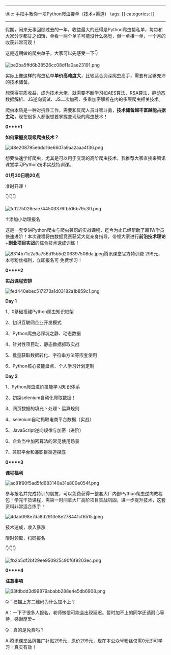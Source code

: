 
--- 
title:  手把手教你一项Python爬虫接单（技术+渠道） 
tags: []
categories: [] 

---
假期，闲来无事回顾过去的一年，收益最大的还得是Python爬虫接私单，每每和大家分享都甘之如饴，单看一两个单子可能没什么感觉，但一单接一单，一个月的收获非常可观！

这是近期做的爬虫单子，大家可以先感受一下👇

<img src="https://img-blog.csdnimg.cn/img_convert/be2ba5ffd6b38526cc08df1a0ae23191.png" alt="be2ba5ffd6b38526cc08df1a0ae23191.png">

实际上像这样的爬虫私单**单价高难度大**，比较适合资深爬虫高手，需要有足够充沛的技术储备。

想获得实质收益，成为技术大佬，就需要不断学习如AES算法、RSA算法、静动态数据解析、JS逆向调试、JS二次加密、多重加密解析在内的多项爬虫相关技术。

爬虫本质是一种对抗性工作，需要和反爬人员斗智斗勇，**技术储备越丰富越能占据主动**，现在很多人都很想要掌握变现级的爬虫技术！

**0****1**

**如何掌握变现级爬虫技术？**

<img src="https://img-blog.csdnimg.cn/img_convert/48e208795e6dd16e6607a9aa2aaa4f36.png" alt="48e208795e6dd16e6607a9aa2aaa4f36.png">

想要快速学好爬虫，尤其是可以用于变现的高阶爬虫技术，我推荐大家直接来腾讯课堂学习Python技术实战特训课。

**01月30日晚20点**

准时开课！

👇👇👇

<img src="https://img-blog.csdnimg.cn/img_convert/fc1275026eae744503376fb516b79c30.png" alt="fc1275026eae744503376fb516b79c30.png">

↑添加小助理报名

这是一套专讲Python爬虫与爬虫兼职的实战课程，迄今为止已经帮助了超1W学员快速进阶！本次课程将由数据竞赛获奖大佬亲身指导，带领大家进行**前沿技术理论**+**副业项目实战**的综合技术速成训练！

<img title="python-海报0116-2(1).jpg" src="https://img-blog.csdnimg.cn/img_convert/8314b71c2a9a756d15b5d206397508da.jpeg" alt="8314b71c2a9a756d15b5d206397508da.jpeg">腾讯课堂官方特训费 299元，本号粉丝福利，立即报名可 免费学习！

**0****2**

**实战课程安排**

<img src="https://img-blog.csdnimg.cn/img_convert/fed440ebec517273a1d03182a1b859c1.png" alt="fed440ebec517273a1d03182a1b859c1.png">

**Day 1**

1、0基础搭建Python爬虫知识框架

2、初识互联网企业开发模式

3、Python爬虫必踩坑之静、动态数据

4、针对性项目动、静态数据抓取实战

5、批量获取数据转化、字符串方法等嵌套使用

6、Python核心技能盘点、个人学习计划定制

**Day 2**

1、Python爬虫进阶技能学习知识体系

2、初探selenium自动化爬取数据！

3、网页数据的填充丶处理丶运算规则

4、selenium自动抓取电商平台数据（实战）

5、JavaScript逆向规律与加密（进阶）

6、企业当中加密算法的常见使用场景

7、兼职平台和兼职群渠道探底

**0****3**

**课程福利**

<img src="https://img-blog.csdnimg.cn/img_convert/ac81f90f5ad5fd683140a31e800e054f.png" alt="ac81f90f5ad5fd683140a31e800e054f.png">

参与报名并完成特训的朋友，可以免费获得一整套大厂内部Python爬虫逆向教程包！学完干货课程，需第一时间拿大厂高阶项目实战巩固，进一步提升技术，这套资料非常适合练手！

<img title="640.jpg" src="https://img-blog.csdnimg.cn/img_convert/4dab098e7da8d2913e8e278441cf6515.jpeg" alt="4dab098e7da8d2913e8e278441cf6515.jpeg">

技术速成，收入暴涨

限时领取，扫码报名

👇👇👇

<img src="https://img-blog.csdnimg.cn/img_convert/fb2b5df2bf29ee950925c90f6f9203ec.png" alt="fb2b5df2bf29ee950925c90f6f9203ec.png">

**0****4**

**注意事项**

<img src="https://img-blog.csdnimg.cn/img_convert/63fdbdd3d99879ababb288e4e5db6908.png" alt="63fdbdd3d99879ababb288e4e5db6908.png">

Q：扫描上方二维码为什么加不上？

A：一下子很多人报名，老师微信可能会出现延迟。暂时加不上的同学还请耐心等待，感谢厚爱~

Q：真的是免费吗？

A:腾讯课堂品牌推广补贴299元，原价299元，现在本公众号粉丝仅需0元即可学习！真实有效！
